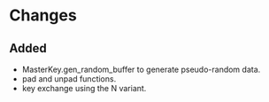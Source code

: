 # Changes

## Added

- MasterKey.gen_random_buffer to generate pseudo-random data.
- pad and unpad functions.
- key exchange using the N variant.

